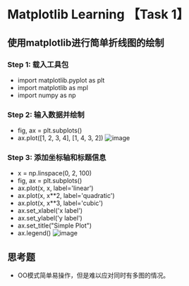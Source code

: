 # Matplotlib Learning 【Task 1】
## 使用matplotlib进行简单折线图的绘制
### Step 1: 载入工具包
- import matplotlib.pyplot as plt
- import matplotlib as mpl
- import numpy as np
### Step 2: 输入数据并绘制
- fig, ax = plt.subplots()
- ax.plot([1, 2, 3, 4], [1, 4, 3, 2])
![image](https://github.com/gluorokana/Dataanalysis/blob/master/Plot1.png)
### Step 3: 添加坐标轴和标题信息
- x = np.linspace(0, 2, 100)
- fig, ax = plt.subplots()  
- ax.plot(x, x, label='linear')  
- ax.plot(x, x**2, label='quadratic')  
- ax.plot(x, x**3, label='cubic')  
- ax.set_xlabel('x label') 
- ax.set_ylabel('y label') 
- ax.set_title("Simple Plot")  
- ax.legend() 
![image](https://github.com/gluorokana/Dataanalysis/blob/master/Plot2.png)
## 思考题
- OO模式简单易操作，但是难以应对同时有多图的情况。
